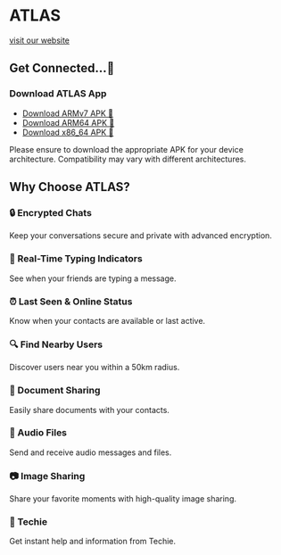 # ATLAS

[visit our website](https://atlas-download.netlify.app/)

## Get Connected...🔗

### Download ATLAS App

- [Download ARMv7 APK 📲](https://github.com/vishnu-git1524/atlas_web/releases/download/1.0/atlas.apk)
- [Download ARM64 APK 🌟](https://github.com/vishnu-git1524/atlas_web/releases/download/1.0/atlas_v8.apk)
- [Download x86_64 APK 🚀](https://github.com/vishnu-git1524/atlas_web/releases/download/1.0/app_86_64.apk)

Please ensure to download the appropriate APK for your device architecture. Compatibility may vary with different architectures.

## Why Choose ATLAS?

### 🔒 Encrypted Chats
Keep your conversations secure and private with advanced encryption.

### 💬 Real-Time Typing Indicators
See when your friends are typing a message.

### ⏰ Last Seen & Online Status
Know when your contacts are available or last active.

### 🔍 Find Nearby Users
Discover users near you within a 50km radius.

### 📄 Document Sharing
Easily share documents with your contacts.

### 🎵 Audio Files
Send and receive audio messages and files.

### 📷 Image Sharing
Share your favorite moments with high-quality image sharing.

### 🤖 Techie
Get instant help and information from Techie.
